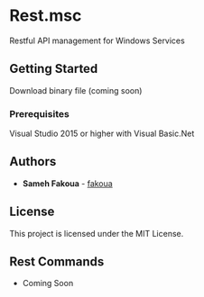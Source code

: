 # Rest.msc
Restful API management for Windows Services

## Getting Started

Download binary file (coming soon)

### Prerequisites

Visual Studio 2015 or higher with Visual Basic.Net

## Authors

* **Sameh Fakoua** - [fakoua](https://github.com/fakoua)

## License

This project is licensed under the MIT License.

## Rest Commands

* Coming Soon
